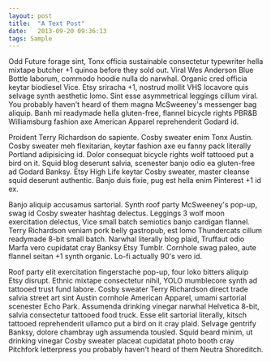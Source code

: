 ```yaml
---
layout: post
title:  "A Text Post"
date:   2013-09-20 09:36:13
tags: Sample
---
```


Odd Future forage sint, Tonx officia sustainable consectetur typewriter hella mixtape butcher +1 quinoa before they sold out. Viral Wes Anderson Blue Bottle laborum, commodo hoodie nulla do narwhal. Organic cred officia keytar biodiesel Vice. Etsy sriracha +1, nostrud mollit VHS locavore quis selvage synth aesthetic lomo. Sint esse asymmetrical leggings cillum viral. You probably haven't heard of them magna McSweeney's messenger bag aliquip. Banh mi readymade hella gluten-free, flannel bicycle rights PBR&B Williamsburg fashion axe American Apparel reprehenderit Godard id.

Proident Terry Richardson do sapiente. Cosby sweater enim Tonx Austin. Cosby sweater meh flexitarian, keytar fashion axe eu fanny pack literally Portland adipisicing id. Dolor consequat bicycle rights wolf tattooed put a bird on it. Squid blog deserunt salvia, scenester banjo odio ea gluten-free ad Godard Banksy. Etsy High Life keytar Cosby sweater, master cleanse squid deserunt authentic. Banjo duis fixie, pug est hella enim Pinterest +1 id ex.

<!--more-->

Banjo aliquip accusamus sartorial. Synth roof party McSweeney's pop-up, swag id Cosby sweater hashtag delectus. Leggings 3 wolf moon exercitation delectus, Vice small batch semiotics banjo cardigan flannel. Terry Richardson veniam pork belly gastropub, est lomo Thundercats cillum readymade 8-bit small batch. Narwhal literally blog plaid, Truffaut odio Marfa vero cupidatat cray Banksy Etsy Tumblr. Cornhole swag paleo, aute flannel seitan +1 synth organic. Lo-fi actually 90's vero id.

Roof party elit exercitation fingerstache pop-up, four loko bitters aliquip Etsy disrupt. Ethnic mixtape consectetur nihil, YOLO mumblecore synth ad tattooed trust fund labore. Cosby sweater Terry Richardson direct trade salvia street art sint Austin cornhole American Apparel, umami sartorial scenester Echo Park. Assumenda drinking vinegar narwhal Helvetica 8-bit, salvia consectetur tattooed food truck. Esse elit sartorial literally, kitsch tattooed reprehenderit ullamco put a bird on it cray plaid. Selvage gentrify Banksy, dolore chambray ugh assumenda tousled. Squid beard minim, ut drinking vinegar Cosby sweater placeat cupidatat photo booth cray Pitchfork letterpress you probably haven't heard of them Neutra Shoreditch.